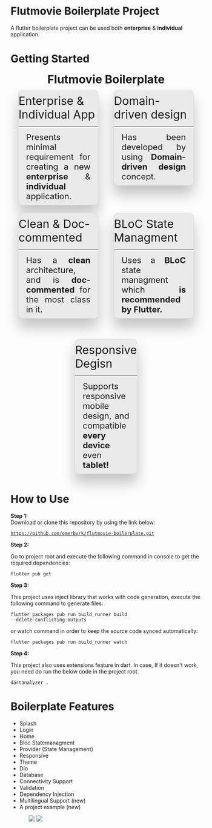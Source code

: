# Flutmovie Boilerplate Project
</hr>
A flutter boilerplate project can be used both <b>enterprise</b> & <b>individual</b> application.


# Getting Started
</hr>
<div>
  <div style="display:flex; justify-content:center">
    <div style="font-size: 30px;">
      <b>Flutmovie Boilerplate</b>
    </div>
  </div>
  <div style="display:flex; justify-content: space-evenly; flex-flow: row wrap;">
    <div style="flex:3; padding: 10px 20px 10px 20px; ">
      <div style="background-color: #eaeaea; min-height: 100px; border: 1px solid #dcdcdc; border-radius: 12px; box-shadow: 0px 24px 35px 0px rgba(196,196,196,1); ">
        <div style="display:flex; justify-content: center; font-size: 30px; padding-top: 10px;">
          Enterprise & Individual App
        </div>
        <hr style="color: #ffffff" />
        <div style="font-size: 22px; margin: 10px 20px 10px 20px; text-align: justify;">
          Presents minimal requirement for creating a new <b>enterprise</b> & <b>individual</b> application.
        </div>
      </div>
    </div>
    <div style="flex:3; padding: 10px 20px 10px 20px; ">
      <div style="background-color: #eaeaea; min-height: 100px; border: 1px solid #dcdcdc; border-radius: 12px; box-shadow: 0px 24px 35px 0px rgba(196,196,196,1); ">
        <div style="display:flex; justify-content: center; font-size: 30px; padding-top: 10px;">
          Domain-driven design
        </div>
        <hr style="color: #ffffff" />
        <div style="font-size: 22px; margin: 10px 20px 10px 20px; text-align: justify;">
          Has been developed by using <b>Domain-driven design</b> concept. 
        </div>
      </div>
    </div>
    <div style="flex:3; padding: 10px 20px 10px 20px; ">
      <div style="background-color: #eaeaea; min-height: 100px; border: 1px solid #dcdcdc; border-radius: 12px; box-shadow: 0px 24px 35px 0px rgba(196,196,196,1); ">
        <div style="display:flex; justify-content: center; font-size: 30px; padding-top: 10px;">
          Clean & Doc-commented
        </div>
        <hr style="color: #ffffff" />
        <div style="font-size: 22px; margin: 10px 20px 10px 20px; text-align: justify;">
          Has a <b>clean</b> architecture, and is <b>doc-commented</b> for the most class in it. 
        </div>
      </div>
    </div>
    <div style="flex:3; padding: 10px 20px 10px 20px; ">
      <div style="background-color: #eaeaea; min-height: 100px; border: 1px solid #dcdcdc; border-radius: 12px; box-shadow: 0px 24px 35px 0px rgba(196,196,196,1); ">
        <div style="display:flex; justify-content: center; font-size: 30px; padding-top: 10px;">
          BLoC State Managment
        </div>
        <hr style="color: #ffffff" />
        <div style="font-size: 22px; margin: 10px 20px 10px 20px; text-align: justify;">
          Uses a <b>BLoC</b> state managment which <b>is recommended by Flutter. </b>
        </div>
      </div>
    </div>
    
  </div>
</div>
<br />
<br />
<div>
  <div style="display:flex; flex-wrap: wrap; justify-content: space-evenly">
    <div style="flex:4; padding: 10px 20px 10px 20px; "></div>
    <div style="flex:4; padding: 10px 20px 10px 20px; ">
      <div style="background-color: #eaeaea; min-height: 100px; border: 1px solid #dcdcdc; border-radius: 12px; box-shadow: 0px 24px 35px 0px rgba(196,196,196,1); ">
        <div style="display:flex; justify-content: center; font-size: 30px; padding-top: 10px;">
          Responsive Degisn
        </div>
        <hr style="color: #ffffff" />
        <div style="font-size: 22px; margin: 10px 20px 10px 20px; text-align: justify;">
          Supports responsive mobile design, and compatible <b>every device</b> even <b>tablet!</b>
        </div>
      </div>
    </div>
     <div style="flex:4; padding: 10px 20px 10px 20px; "></div>
  </div>
</div>


<h1>How to Use</h1>

<b>Step 1:</b>
<br />
Download or clone this repository by using the link below:

<code><a href="https://github.com/omerbyrk/flutmovie-boilerplate.git">https://github.com/omerbyrk/flutmovie-boilerplate.git</a></code>

<b>Step 2:</b>

Go to project root and execute the following command in console to get the required dependencies:

<code>flutter pub get</code> 

<b>Step 3:</b>

This project uses inject library that works with code generation, execute the following command to generate files:

<code>flutter packages pub run build_runner build --delete-conflicting-outputs</code>

or watch command in order to keep the source code synced automatically:

<code>flutter packages pub run build_runner watch</code>

<b>Step 4:</b>

This project also uses extensions feature in dart. In case, If it doesn't work, you need do run the below code in the project root.

<code>dartanalyzer .</code>

<h1>Boilerplate Features</h1>

<ul>
  <li>Splash</li>
  <li>Login</li>
  <li>Home</li>
  <li>Bloc Statemanagment</li>
  <li>Provider (State Management)</li>
  <li>Responsive</li>
  <li>Theme</li>
  <li>Dio</li>
  <li>Database</li>
  <li>Connectivity Support</li>
  <li>Validation</li>
  <li>Dependency Injection</li>
  <li>Multilingual Support (new)</li>
  <li>A project example (new)</li>
<ul>
   
   
<img src="https://media.giphy.com/media/h4wzDbG3GPzCkyLOW6/giphy.gif"  />
<img src="https://media.giphy.com/media/KffxSFEsf0qJ65CEYC/giphy.gif"  />




